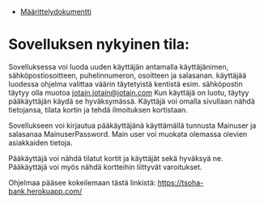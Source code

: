 * [Määrittelydokumentti](https://github.com/mohkula/Tsoha-Pankkisovellus/blob/main/documents/M%C3%A4%C3%A4rittelydokumentti.md)

# Sovelluksen nykyinen tila:

Sovelluksessa voi luoda uuden käyttäjän antamalla käyttäjänimen, sähköpostiosoitteen, puhelinnumeron, osoitteen ja salasanan.
käyttäjää luodessa ohjelma valittaa väärin täytetyistä kentistä esim. sähköpostin täytyy olla muotoa jotain.jotain@jotain.com
Kun käyttäjä on luotu, täytyy pääkäyttäjän käydä se hyväksymässä. Käyttäjä voi omalla sivullaan nähdä tietojansa, tilata kortin
ja tehdä ilmoituksen kortistaan.


Sovellukseen voi kirjautua pääkäyttäjänä käyttämällä tunnusta Mainuser ja salasanaa MainuserPassword. Main user voi muokata olemassa olevien asiakkaiden
tietoja.

Pääkäyttäjä voi nähdä tilatut kortit ja käyttäjät sekä hyväksyä ne. Pääkäyttäjä voi myös nähdä kortteihin liittyvät varoitukset.
  
Ohjelmaa pääsee kokeilemaan tästä linkistä:
https://tsoha-bank.herokuapp.com/

